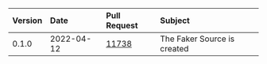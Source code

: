 | Version | Date       | Pull Request                                             | Subject                     |
| :------ | :--------- | :------------------------------------------------------- | :-------------------------- |
| 0.1.0   | 2022-04-12 | [11738](https://github.com/airbytehq/airbyte/pull/11738) | The Faker Source is created |
